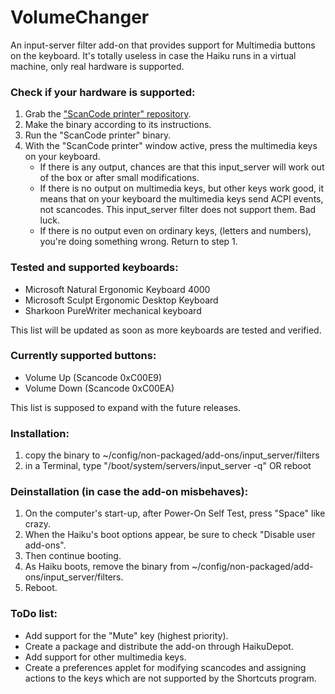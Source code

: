 # VolumeChanger
An input-server filter add-on that provides support for Multimedia buttons on the keyboard. It's totally useless in case the Haiku runs in a virtual machine, only real hardware is supported.

### Check if your hardware is supported:
1. Grab the ["ScanCode printer" repository](https://github.com/ahitech/ScanCode-printer).
2. Make the binary according to its instructions.
3. Run the "ScanCode printer" binary.
4. With the "ScanCode printer" window active, press the multimedia keys on your keyboard.
   - If there is any output, chances are that this input_server will work out of the box or after small modifications.
   - If there is no output on multimedia keys, but other keys work good, it means that on your keyboard the multimedia keys send ACPI events, not scancodes. This input_server filter does not support them. Bad luck.
   - If there is no output even on ordinary keys, (letters and numbers), you're doing something wrong. Return to step 1.

### Tested and supported keyboards:
   - Microsoft Natural Ergonomic Keyboard 4000
   - Microsoft Sculpt Ergonomic Desktop Keyboard
   - Sharkoon PureWriter mechanical keyboard

This list will be updated as soon as more keyboards are tested and verified.

### Currently supported buttons: 
   - Volume Up               (Scancode 0xC00E9)
   - Volume Down             (Scancode 0xC00EA)
    
This list is supposed to expand with the future releases.

### Installation:
1. copy the binary to ~/config/non-packaged/add-ons/input_server/filters
2. in a Terminal, type "/boot/system/servers/input_server -q" OR reboot
  
### Deinstallation (in case the add-on misbehaves):
1. On the computer's start-up, after Power-On Self Test, press "Space" like crazy. 
2. When the Haiku's boot options appear, be sure to check "Disable user add-ons". 
3. Then continue booting. 
4. As Haiku boots, remove the binary from ~/config/non-packaged/add-ons/input_server/filters.
5. Reboot.
    
### ToDo list:
   - Add support for the "Mute" key (highest priority).
   - Create a package and distribute the add-on through HaikuDepot.
   - Add support for other multimedia keys.
   - Create a preferences applet for modifying scancodes and assigning actions to the keys which are not supported by the Shortcuts program.
